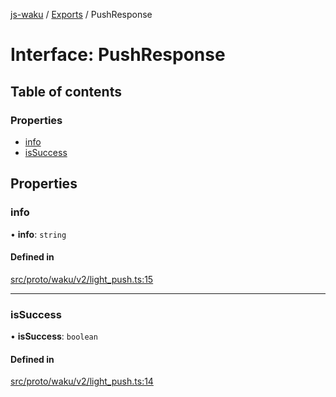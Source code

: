 [js-waku](../README.md) / [Exports](../modules.md) / PushResponse

# Interface: PushResponse

## Table of contents

### Properties

- [info](PushResponse.md#info)
- [isSuccess](PushResponse.md#issuccess)

## Properties

### info

• **info**: `string`

#### Defined in

[src/proto/waku/v2/light_push.ts:15](https://github.com/status-im/js-waku/blob/31325bb/src/proto/waku/v2/light_push.ts#L15)

___

### isSuccess

• **isSuccess**: `boolean`

#### Defined in

[src/proto/waku/v2/light_push.ts:14](https://github.com/status-im/js-waku/blob/31325bb/src/proto/waku/v2/light_push.ts#L14)
